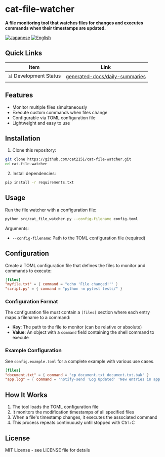 # cat-file-watcher

**A file monitoring tool that watches files for changes and executes commands when their timestamps are updated.**

<p align="left">
  <a href="README.ja.md"><img src="https://img.shields.io/badge/🇯🇵-Japanese-red.svg" alt="Japanese"></a>
  <a href="README.md"><img src="https://img.shields.io/badge/🇺🇸-English-blue.svg" alt="English"></a>
</p>

## Quick Links
| Item | Link |
|------|--------|
| 📊 Development Status | [generated-docs/daily-summaries](generated-docs/daily-summaries) |

## Features

- Monitor multiple files simultaneously
- Execute custom commands when files change
- Configurable via TOML configuration file
- Lightweight and easy to use

## Installation

1. Clone this repository:
```bash
git clone https://github.com/cat2151/cat-file-watcher.git
cd cat-file-watcher
```

2. Install dependencies:
```bash
pip install -r requirements.txt
```

## Usage

Run the file watcher with a configuration file:

```bash
python src/cat_file_watcher.py --config-filename config.toml
```

Arguments:
- `--config-filename`: Path to the TOML configuration file (required)

## Configuration

Create a TOML configuration file that defines the files to monitor and commands to execute:

```toml
[files]
"myfile.txt" = { command = "echo 'File changed!'" }
"script.py" = { command = "python -m pytest tests/" }
```

### Configuration Format

The configuration file must contain a `[files]` section where each entry maps a filename to a command:

- **Key**: The path to the file to monitor (can be relative or absolute)
- **Value**: An object with a `command` field containing the shell command to execute

### Example Configuration

See `config.example.toml` for a complete example with various use cases.

```toml
[files]
"document.txt" = { command = "cp document.txt document.txt.bak" }
"app.log" = { command = "notify-send 'Log Updated' 'New entries in app.log'" }
```

## How It Works

1. The tool loads the TOML configuration file
2. It monitors the modification timestamps of all specified files
3. When a file's timestamp changes, it executes the associated command
4. This process repeats continuously until stopped with Ctrl+C

## License

MIT License - see LICENSE file for details